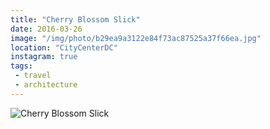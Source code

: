 ```yaml
---
title: "Cherry Blossom Slick"
date: 2016-03-26
image: "/img/photo/b29ea9a3122e84f73ac87525a37f66ea.jpg"
location: "CityCenterDC"
instagram: true
tags:
 - travel
 - architecture
---
```


![Cherry Blossom Slick](/img/photo/b29ea9a3122e84f73ac87525a37f66ea.jpg)
